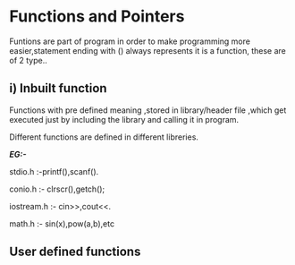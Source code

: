 # Functions and Pointers

Funtions are part of program in order to make programming more easier,statement ending with () always represents it is a function, these are of 2 type..

## i) Inbuilt function 

Functions with pre defined meaning ,stored in library/header file ,which get executed just by including the library and calling it in program.

Different functions are defined in different libreries.

***EG:-***

stdio.h :-printf(),scanf().

conio.h :- clrscr(),getch();

iostream.h :- cin>>,cout<<.

math.h :- sin(x),pow(a,b),etc

## User defined functions 
